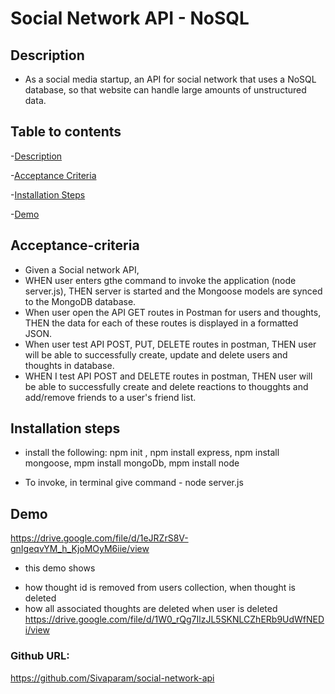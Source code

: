 # Social Network API - NoSQL

## Description
* As a social media startup, an API for social network that uses a NoSQL database, so that website can handle large amounts of unstructured data.

## Table to contents

-[Description](#description)

-[Acceptance Criteria](#acceptance-criteria)

-[Installation Steps](#installation-steps)

-[Demo](#demo)

## Acceptance-criteria

* Given a Social network API,
* WHEN user enters gthe command to invoke the application (node server.js), THEN server is started and the Mongoose models are synced to the MongoDB database.
* When user open the API GET routes in Postman for users and thoughts, THEN the data for each of these routes is displayed in a formatted JSON.
* When user test API POST, PUT, DELETE routes in postman, THEN user will be able to successfully create, update and delete users and thoughts in database. 
* WHEN I test API POST and DELETE routes in postman, THEN user will be able to successfully create and delete reactions to thougghts and add/remove friends to a user's friend list.

## Installation steps

* install the following:
npm init ,
npm install express,
npm install mongoose,
mpm install mongoDb,
mpm install node

* To invoke, in terminal give command - node server.js 


## Demo
https://drive.google.com/file/d/1eJRZrS8V-gnIgeqvYM_h_KjoMOyM6iie/view

* this demo shows 
- how thought id is removed from users collection, when thought is deleted
- how all associated thoughts are deleted when user is deleted
https://drive.google.com/file/d/1W0_rQg7IlzJL5SKNLCZhERb9UdWfNEDi/view


### Github URL: 

https://github.com/Sivaparam/social-network-api




